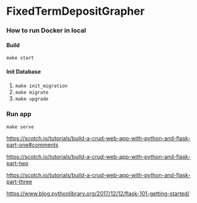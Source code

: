 # FixedTermDepositGrapher

### How to run Docker in local

#### Build
`make start`

#### Init Database
1) `make init_migration`
2) `make migrate`
3) `make upgrade`

### Run app
`make serve`

https://scotch.io/tutorials/build-a-crud-web-app-with-python-and-flask-part-one#comments

https://scotch.io/tutorials/build-a-crud-web-app-with-python-and-flask-part-two

https://scotch.io/tutorials/build-a-crud-web-app-with-python-and-flask-part-three

https://www.blog.pythonlibrary.org/2017/12/12/flask-101-getting-started/